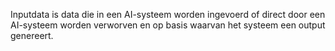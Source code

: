Inputdata is data die in een AI-systeem worden ingevoerd of direct door een AI-systeem worden verworven en op basis waarvan het systeem een output genereert.
